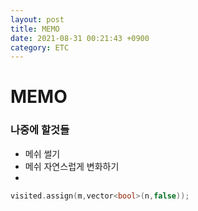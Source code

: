 ```yaml
---
layout: post
title: MEMO
date: 2021-08-31 00:21:43 +0900
category: ETC
---
```

# MEMO

### 나중에 할것들
- 메쉬 썰기
- 메쉬 자연스럽게 변화하기
- 

```cpp
visited.assign(m,vector<bool>(n,false));
```

